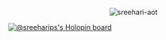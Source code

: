 
<p align="center"> <img src="https://github-readme-stats.vercel.app/api?username=sreehari-aot&count_private=true&show_icons=true&theme=gotham" alt="sreehari-aot" />


[![@sreeharips's Holopin board](https://holopin.me/sreeharips)](https://holopin.io/@sreeharips)


<!--

Here are some ideas to get you started:

- 🔭 I’m currently working on ...
- 🌱 I’m currently learning ...
- 👯 I’m looking to collaborate on ...
- 🤔 I’m looking for help with ...
- 💬 Ask me about ...
- 📫 How to reach me: ...
- 😄 Pronouns: ...
- ⚡ Fun fact: ...
-->

